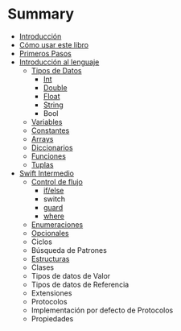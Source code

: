 # Summary

* [Introducción](README.md)
* [Cómo usar este libro](como_usar_este_libro.md)
* [Primeros Pasos](primeros_pasos.md)
* [Introducción al lenguaje](introduccion_al_lenguaje/index.md)
   * [Tipos de Datos](introduccion_al_lenguaje/tipos_de_datos/index.md)
       * [Int](introduccion_al_lenguaje/tipos_de_datos/int.md)
       * [Double](introduccion_al_lenguaje/tipos_de_datos/double.md)
       * [Float](introduccion_al_lenguaje/tipos_de_datos/float.md)
       * [String](introduccion_al_lenguaje/tipos_de_datos/string.md)
       * Bool
   * [Variables](introduccion_al_lenguaje/variables.md)
   * [Constantes](introduccion_al_lenguaje/constantes.md)
   * [Arrays](introduccion_al_lenguaje/arrays.md)
   * [Diccionarios](introduccion_al_lenguaje/diccionarios.md)
   * [Funciones](introduccion_al_lenguaje/funciones.md)
   * [Tuplas](introduccion_al_lenguaje/tuplas.md)
* [Swift Intermedio](swift_intermedio.md)
   * [Control de flujo](control_de_flujo.md)
       * [if/else](ifelse.md)
       * switch
       * [guard](guard.md)
       * [where](where.md)
   * [Enumeraciones](enumeraciones.md)
   * [Opcionales](opcionales.md)
   * Ciclos
   * Búsqueda de Patrones
   * [Estructuras](estructuras.md)
   * Clases
   * Tipos de datos de Valor
   * Tipos de datos de Referencia
   * Extensiones
   * Protocolos
   * Implementación por defecto de Protocolos
   * Propiedades

